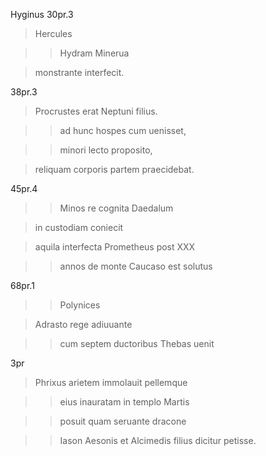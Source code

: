 
Hyginus 30pr.3

>Hercules 

>>Hydram Minerua 

>monstrante interfecit.



38pr.3

>Procrustes erat Neptuni filius. 

>>ad hunc hospes cum uenisset, 

>>minori lecto proposito, 

>reliquam corporis partem praecidebat.


45pr.4

>>Minos re cognita Daedalum

>in custodiam coniecit

>aquila interfecta Prometheus post ⅩⅩⅩ 

>>annos de monte Caucaso est solutus

68pr.1

>>Polynices 

>Adrasto rege adiuuante 

>>cum septem ductoribus Thebas uenit


3pr

>Phrixus arietem immolauit pellemque 

>>eius inauratam in templo Martis 

>>posuit quam seruante dracone 

>>Iason Aesonis et Alcimedis filius dicitur petisse.
